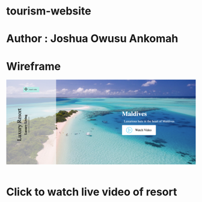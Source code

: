 # tourism-website

# Author : Joshua Owusu Ankomah

# Wireframe

![](images/wireframe1.png)

```python

```

# Click to watch live video of resort

```python

```

```python

```
